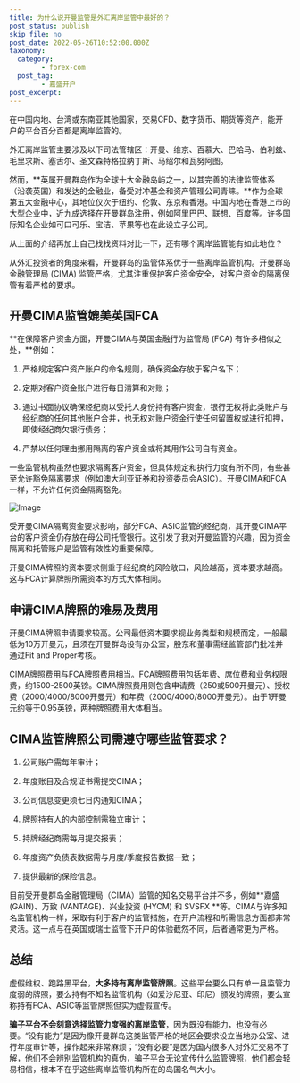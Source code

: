```yaml
---
title: 为什么说开曼监管是外汇离岸监管中最好的？
post_status: publish
skip_file: no
post_date: 2022-05-26T10:52:00.000Z
taxonomy:
  category:
        - forex-com
  post_tag:
        - 嘉盛开户
post_excerpt: 
---
```

在中国内地、台湾或东南亚其他国家，交易CFD、数字货币、期货等资产，能开户的平台百分百都是离岸监管的。

外汇离岸监管主要涉及以下司法管辖区：开曼、维京、百慕大、巴哈马、伯利兹、毛里求斯、塞舌尔、圣文森特格拉纳丁斯、马绍尔和瓦努阿图。

然而，**英属开曼群岛作为全球十大金融岛屿之一，以其完善的法律监管体系（沿袭英国）和发达的金融业，备受对冲基金和资产管理公司青睐。**作为全球第五大金融中心，其地位仅次于纽约、伦敦、东京和香港。中国内地在香港上市的大型企业中，近九成选择在开曼群岛注册，例如阿里巴巴、联想、百度等。许多国际知名企业如可口可乐、宝洁、苹果等也在此设立子公司。

从上面的介绍再加上自己找找资料对比一下，还有哪个离岸监管能有如此地位？

从外汇投资者的角度来看，开曼群岛的监管体系优于一些离岸监管机构。开曼群岛金融管理局 (CIMA) 监管严格，尤其注重保护客户资金安全，对客户资金的隔离保管有着严格的要求。

## 开曼CIMA监管媲美英国FCA

**在保障客户资金方面，开曼CIMA与英国金融行为监管局 (FCA) 有许多相似之处，**例如：

1. 严格规定客户资产账户的命名规则，确保资金存放于客户名下；

1. 定期对客户资金账户进行每日清算和对账；

1. 通过书面协议确保经纪商以受托人身份持有客户资金，银行无权将此类账户与经纪商的任何其他账户合并，也无权对账户资金行使任何留置权或进行扣押，即使经纪商欠银行债务；

1. 严禁以任何理由挪用隔离的客户资金或将其用作公司自有资金。

一些监管机构虽然也要求隔离客户资金，但具体规定和执行力度有所不同，有些甚至允许豁免隔离要求（例如澳大利亚证券和投资委员会ASIC）。开曼CIMA和FCA一样，不允许任何资金隔离豁免。

![Image](https://prod-files-secure.s3.us-west-2.amazonaws.com/39ed1227-6d7d-4570-be36-9ccd4a2c4241/bd849744-3fcb-4a37-8312-357962c8f065/image.png?X-Amz-Algorithm=AWS4-HMAC-SHA256&X-Amz-Content-Sha256=UNSIGNED-PAYLOAD&X-Amz-Credential=ASIAZI2LB46654COZN3R%2F20250210%2Fus-west-2%2Fs3%2Faws4_request&X-Amz-Date=20250210T041405Z&X-Amz-Expires=3600&X-Amz-Security-Token=IQoJb3JpZ2luX2VjEJn%2F%2F%2F%2F%2F%2F%2F%2F%2F%2FwEaCXVzLXdlc3QtMiJGMEQCIEqF9bLZTex%2F2Nw%2BbBqmG7BDi4M8nojIKW3K6bleqVVrAiAqKYC3Anv3NotId1y1INpOyf1OqXadIza0Z%2BVfN71eBCqIBAiy%2F%2F%2F%2F%2F%2F%2F%2F%2F%2F8BEAAaDDYzNzQyMzE4MzgwNSIMSxXpDB4APlj1%2FkaPKtwDxGwWqbVsw6aJozKbLcHfTlYsTCLpyKZpvuqlJnxW%2F%2BgY%2F6C%2Br%2BQ45izzy67WFg9vnOYITvDrAeIpYnaY%2BU7E4r3XvwYN6bFDhRy8T20gXlhuHcv3GB4tMVW4SD4ER%2Bztsl3nMV0XCU381xwGF9Let6FGSZNnTfBbJA8KfmmN2Yu6bTOszACiQ2wWHDRRsI29JuLXEh%2FXuyfh6r50V%2BLNR%2F0q8SiPJ1vpBY476teZtu7m3T%2FpH6LuoprxPxW6KHUqToqMOdVgHbVgx9Htm5dulJSwY%2BOgdi1FJrivVZdmjrcDhVf109ul1wsgYd1SxhcSXGUKUsUeV2zOQfFKKXBIqpnFO%2FZLEWPErqd5aLQH9XgCGRKBeMN9GBj3edksG33Zy%2BuTeH7fDC93nzUCY%2Frdb7qzWaM4%2BOQlkDeaSuo1%2FLhuOPQkZz%2FE%2BfT878Xrr2AATvXDAObSJ7ygNzAJY80cjus0uJ2gF%2BKpI%2F%2Fifnk99Hptmri%2FZeMlIpbM1oYjj9YO3WYc%2FD3TKSlbC%2FNYYTxStgINoe4wWw6Hzb%2BkekP2jugDgFUVKq7BtuV0UZbo6qUG2KCDMa1vlHJWHBk2XwjZO%2BA3UGZS0jjVq8cRKj1TC8dnDT0FLAlPH8omSp0w%2B5mlvQY6pgHCYSEeHfRmtQv3gf%2BjWR210%2F1P0ZPelBfNIYFhSzK8GY6IN0OjaXTDF7f%2BdA25Imc6qVxnjYFSAimFczqy9d34NxgnKUjWS8fWEThk9sYr1uXKW4sXCQCQ2dDJkY4mIzk9pGVLYpVSZUqgpgNYVwY0igz0W1mocoVjAs1Mv7RPY212JYSZ0k6uaV9zRVPidPrfWotbNcjWgkKJTLy171OsSFpIkqPN&X-Amz-Signature=0480eef06e449d0dcc3465c8f8bf62ff07d535c6f1788a1c1b853fa4462ed7c5&X-Amz-SignedHeaders=host&x-id=GetObject)

受开曼CIMA隔离资金要求影响，部分FCA、ASIC监管的经纪商，其开曼CIMA平台的客户资金仍存放在母公司托管银行。这引发了我对开曼监管的兴趣，因为资金隔离和托管账户是监管有效性的重要保障。

开曼CIMA牌照的资本要求侧重于经纪商的风险敞口，风险越高，资本要求越高。这与FCA计算牌照所需资本的方式大体相同。

## **申请CIMA牌照的难易及费用**

开曼CIMA牌照申请要求较高。公司最低资本要求视业务类型和规模而定，一般最低为10万开曼元，且须在开曼群岛设有办公室，股东和董事需经监管部门批准并通过Fit and Proper考核。

CIMA牌照费用与FCA牌照费用相当。FCA牌照费用包括年费、席位费和业务权限费，约1500-2500英镑。CIMA牌照费用则包含申请费（250或500开曼元）、授权费（2000/4000/8000开曼元）和年费（2000/4000/8000开曼元）。由于1开曼元约等于0.95英镑，两种牌照费用大体相当。

## CIMA监管牌照公司需遵守哪些监管要求？

1. 公司账户需每年审计；

1. 年度账目及合规证书需提交CIMA；

1. 公司信息变更须七日内通知CIMA；

1. 牌照持有人的内部控制需独立审计；

1. 持牌经纪商需每月提交报表；

1. 年度资产负债表数据需与月度/季度报告数据一致；

1. 提供最新的保险信息。

目前受开曼群岛金融管理局（CIMA）监管的知名交易平台并不多，例如**嘉盛 (GAIN)、万致 (VANTAGE)、兴业投资 (HYCM) 和 SVSFX **等。CIMA与许多知名监管机构一样，采取有利于客户的监管措施，在开户流程和所需信息方面都非常灵活。这一点与在英国或瑞士监管下开户的体验截然不同，后者通常更为严格。

## 总结

虚假维权、跑路黑平台，**大多持有离岸监管牌照**。这些平台要么只有单一且监管力度弱的牌照，要么持有不知名监管机构（如爱沙尼亚、印尼）颁发的牌照，要么宣称持有FCA、ASIC等监管牌照但实为虚假宣传。

**骗子平台不会刻意选择监管力度强的离岸监管**，因为既没有能力，也没有必要。“没有能力”是因为像开曼群岛这类监管严格的地区会要求设立当地办公室、进行年度审计等，操作起来非常麻烦；“没有必要”是因为国内很多人对外汇交易不了解，他们不会辨别监管机构的真伪，骗子平台无论宣传什么监管牌照，他们都会轻易相信，根本不在乎这些离岸监管机构所在的岛国名气大小。